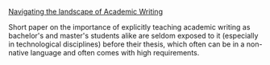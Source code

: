 [Navigating the landscape of Academic Writing](Navigating%20the%20landscape%20of%20Academic%20Writing.pdf)

Short paper on the importance of explicitly teaching academic writing as bachelor's and master's students alike are seldom exposed to it (especially in technological disciplines) before their thesis, which often can be in a non-native language and often comes with high requirements.
